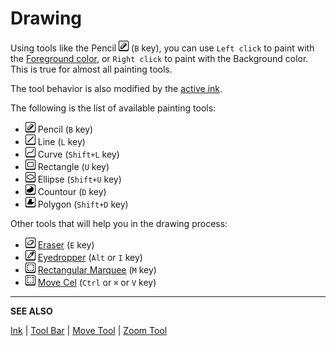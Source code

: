 # Drawing

Using tools like the Pencil ![Pencil tool icon](tools/pencil-tool.png)
(`B` key), you can use `Left click` to paint with the
[Foreground color](color-bar.md), or `Right click` to paint with the
Background color. This is true for almost all painting tools.

The tool behavior is also modified by the [active ink](ink.md).

The following is the list of available painting tools:

* ![Pencil tool icon](tools/pencil-tool.png) Pencil (`B` key)
* ![Line tool icon](tools/line-tool.png) Line (`L` key)
* ![Curve tool icon](tools/curve-tool.png) Curve (`Shift+L` key)
* ![Rectangle tool icon](tools/rectangle-tool.png) Rectangle (`U` key)
* ![Ellipse tool icon](tools/ellipse-tool.png) Ellipse (`Shift+U` key)
* ![Countour tool icon](tools/countour-tool.png) Countour (`D` key)
* ![Polygon tool icon](tools/polygon-tool.png) Polygon (`Shift+D` key)

Other tools that will help you in the drawing process:

* ![Eraser tool icon](tools/eraser-tool.png) [Eraser](eraser.md) (`E` key)
* ![Eyedropper tool icon](tools/eyedropper-tool.png) [Eyedropper](eyedropper.md) (`Alt` or `I` key)
* ![Selection tool icon](tools/marquee-tool.png) [Rectangular Marquee](selecting.md) (`M` key)
* ![Move tool icon](tools/marquee-tool.png) [Move Cel](move-tool.md) (`Ctrl` or `⌘` or `V` key)

---

**SEE ALSO**

[Ink](ink.md) |
[Tool Bar](tool-bar.md) |
[Move Tool](move-tool.md) |
[Zoom Tool](zoom-tool.md)
